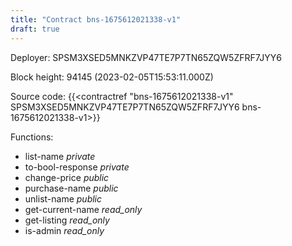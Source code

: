 ```yaml
---
title: "Contract bns-1675612021338-v1"
draft: true
---
```

Deployer: SPSM3XSED5MNKZVP47TE7P7TN65ZQW5ZFRF7JYY6


 



Block height: 94145 (2023-02-05T15:53:11.000Z)

Source code: {{<contractref "bns-1675612021338-v1" SPSM3XSED5MNKZVP47TE7P7TN65ZQW5ZFRF7JYY6 bns-1675612021338-v1>}}

Functions:

* list-name _private_
* to-bool-response _private_
* change-price _public_
* purchase-name _public_
* unlist-name _public_
* get-current-name _read_only_
* get-listing _read_only_
* is-admin _read_only_
